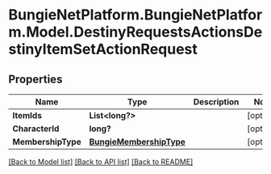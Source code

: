 # BungieNetPlatform.BungieNetPlatform.Model.DestinyRequestsActionsDestinyItemSetActionRequest
## Properties

Name | Type | Description | Notes
------------ | ------------- | ------------- | -------------
**ItemIds** | **List&lt;long?&gt;** |  | [optional] 
**CharacterId** | **long?** |  | [optional] 
**MembershipType** | [**BungieMembershipType**](BungieMembershipType.md) |  | [optional] 

[[Back to Model list]](../README.md#documentation-for-models) [[Back to API list]](../README.md#documentation-for-api-endpoints) [[Back to README]](../README.md)


